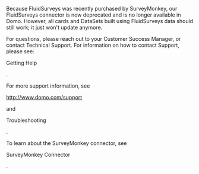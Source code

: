 

Because FluidSurveys was recently purchased by SurveyMonkey, our FluidSurveys connector is now deprecated and is no longer available in Domo. However, all cards and DataSets built using FluidSurveys data should still work; it just won't update anymore.


 For questions, please reach out to your Customer Success Manager, or contact Technical Support. For information on how to contact Support, please see:

Getting Help

.


 For more support information, see

http://www.domo.com/support

and

Troubleshooting

.


 To learn about the SurveyMonkey connector, see

SurveyMonkey Connector

.

